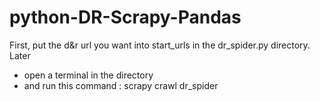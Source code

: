 # python-DR-Scrapy-Pandas

First, put the d&r url you want into start_urls in the dr_spider.py directory.
Later
- open a terminal in the directory
- and run this command : scrapy crawl dr_spider


